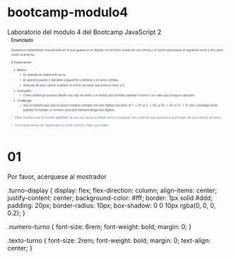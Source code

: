 # bootcamp-modulo4

Laboratorio del modulo 4 del Bootcamp JavaScript 2
![Alt text](image.png)

<!DOCTYPE html>
<html lang="en">
  <head>
    <meta charset="UTF-8" />
    <link rel="icon" type="image/svg+xml" href="/vite.svg" />
    <link rel="stylesheet" href="./src/style.css" />
    <meta name="viewport" content="width=device-width, initial-scale=1.0" />
    <title>Vite + TS</title>
  </head>
  <body>
    <div class="turno-display">
      <h1 class="numero-turno">01</h1>
      <p class="texto-turno">Por favor, acérquese al mostrador</p>
    </div>
    <script type="module" src="/src/main.ts"></script>
  </body>
</html>

.turno-display {
display: flex;
flex-direction: column;
align-items: center;
justify-content: center;
background-color: #fff;
border: 1px solid #ddd;
padding: 20px;
border-radius: 10px;
box-shadow: 0 0 10px rgba(0, 0, 0, 0.2);
}

.numero-turno {
font-size: 6rem;
font-weight: bold;
margin: 0;
}

.texto-turno {
font-size: 2rem;
font-weight: bold;
margin: 0;
text-align: center;
}
